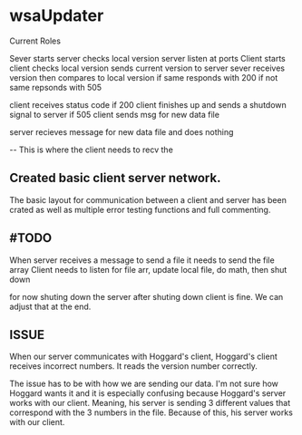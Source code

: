 # wsaUpdater

Current Roles

Sever starts
server checks local version
server listen at ports
Client starts
client checks local version
sends current version to server
sever receives version then compares to local version
if same responds with 200
if not same repsonds with 505

client receives status code
if 200 client finishes up and sends a shutdown signal to server
if 505 client sends msg for new data file

server recieves message for new data file and does nothing

 -- This is where the client needs to recv the 


## Created basic client server network. 
The basic layout for communication between a client and server has been crated as well as multiple error testing functions and full commenting.

## \#TODO
When server receives a message to send a file it needs to send the file array
Client needs to listen for file arr, update local file, do math, then shut down

for now shuting down the server after shuting down client is fine.  We can adjust that at the end.

## ISSUE

When our server communicates with Hoggard's client, Hoggard's client receives incorrect numbers. It reads the version number correctly. 

The issue has to be with how we are sending our data. I'm not sure how Hoggard wants it and it is especially confusing because Hoggard's server works with our client. Meaning, his server is sending 3 different values that correspond with the 3 numbers in the file. Because of this, his server works with our client. 

